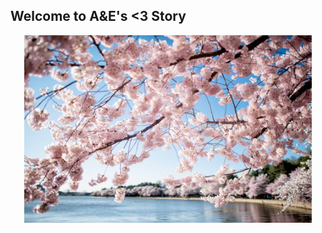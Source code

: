 ## Welcome to A&E's <3 Story


<p align="center">
  <img width="460" height="300" src="cherry-blossoms-washington-dc-april-01-2019-418x.jpg">
</p>


